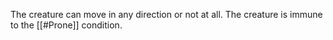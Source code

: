 The creature can move in any direction or not at all. The creature is immune to the [[#Prone]] condition.
